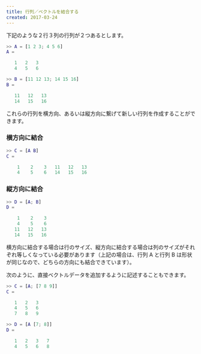 ```yaml
---
title: 行列／ベクトルを結合する
created: 2017-03-24
---
```


下記のような２行３列の行列が２つあるとします。

~~~ matlab
>> A = [1 2 3; 4 5 6]
A =

   1   2   3
   4   5   6

>> B = [11 12 13; 14 15 16]
B =

   11   12   13
   14   15   16
~~~

これらの行列を横方向、あるいは縦方向に繋げて新しい行列を作成することができます。

### 横方向に結合

~~~ matlab
>> C = [A B]
C =

    1    2    3   11   12   13
    4    5    6   14   15   16
~~~

### 縦方向に結合

~~~ matlab
>> D = [A; B]
D =

    1    2    3
    4    5    6
   11   12   13
   14   15   16
~~~

横方向に結合する場合は行のサイズ、縦方向に結合する場合は列のサイズがそれぞれ等しくなっている必要があります（上記の場合は、行列 A と行列 B は形状が同じなので、どちらの方向にも結合できています）。

次のように、直接ベクトルデータを追加するように記述することもできます。

~~~ matlab
>> C = [A; [7 8 9]]
C =

   1   2   3
   4   5   6
   7   8   9

>> D = [A [7; 8]]
D =

   1   2   3   7
   4   5   6   8
~~~


